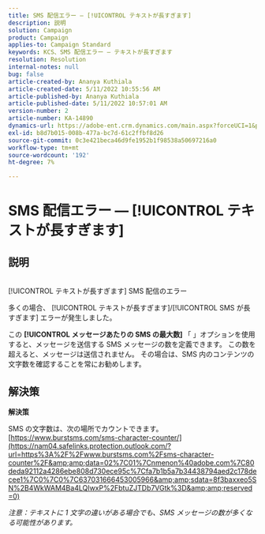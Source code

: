 ```yaml
---
title: SMS 配信エラー — [!UICONTROL テキストが長すぎます]
description: 説明
solution: Campaign
product: Campaign
applies-to: Campaign Standard
keywords: KCS、SMS 配信エラー — テキストが長すぎます
resolution: Resolution
internal-notes: null
bug: false
article-created-by: Ananya Kuthiala
article-created-date: 5/11/2022 10:55:56 AM
article-published-by: Ananya Kuthiala
article-published-date: 5/11/2022 10:57:01 AM
version-number: 2
article-number: KA-14890
dynamics-url: https://adobe-ent.crm.dynamics.com/main.aspx?forceUCI=1&pagetype=entityrecord&etn=knowledgearticle&id=3ff419ea-18d1-ec11-a7b5-0022480a8e40
exl-id: b8d7b015-008b-477a-bc7d-61c2ffbf8d26
source-git-commit: 0c3e421beca46d9fe1952b1f98538a50697216a0
workflow-type: tm+mt
source-wordcount: '192'
ht-degree: 7%

---
```


# SMS 配信エラー — [!UICONTROL テキストが長すぎます]

## 説明

<br>[!UICONTROL テキストが長すぎます] SMS 配信のエラー

多くの場合、 [!UICONTROL テキストが長すぎます]/[!UICONTROL SMS が長すぎます] エラーが発生しました。

この <b>[!UICONTROL メッセージあたりの SMS の最大数] </b>「 」オプションを使用すると、メッセージを送信する SMS メッセージの数を定義できます。 この数を超えると、メッセージは送信されません。 その場合は、SMS 内のコンテンツの文字数を確認することを常にお勧めします。

## 解決策

<b>解決策</b>

SMS の文字数は、次の場所でカウントできます。 [https://www.burstsms.com/sms-character-counter/](https://nam04.safelinks.protection.outlook.com/?url=https%3A%2F%2Fwww.burstsms.com%2Fsms-character-counter%2F&amp;amp;data=02%7C01%7Cnmenon%40adobe.com%7C80deda92112a4286ebe808d730ece95c%7Cfa7b1b5a7b34438794aed2c178decee1%7C0%7C0%7C637031666453005966&amp;amp;sdata=8f3baxxeo5SN%2B4WkWAM4Ba4LQIwxP%2FbtuZJTDb7VGtk%3D&amp;amp;reserved=0)


*注意：テキストに 1 文字の違いがある場合でも、SMS メッセージの数が多くなる可能性があります。*
